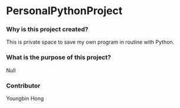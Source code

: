 # PersonalPythonProject

### Why is this project created?
This is private space to save my own program in routine with Python.

### What is the purpose of this project?
Null

### Contributor
Youngbin Hong
